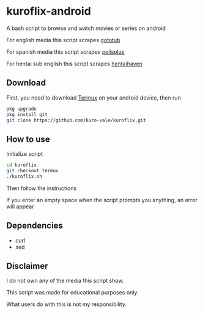 # kuroflix-android

A bash script to browse and watch movies or series on android

For english media this script scrapes [gototub](https://www.gototub.com/)

For spanish media this script scrapes [pelisplus](https://pelisplushd.net/)

For hentai sub english this script scrapes [hentaihaven](https://hentaihaven.com/)

## Download

First, you need to download [Termux](https://f-droid.org/packages/com.termux/) on your android device, then run

```bash
pkg upgrade
pkg install git
git clone https://github.com/kuro-vale/kuroflix.git
```

## How to use

Initialize script

```bash
cd kuroflix
git checkout termux
./kuroflix.sh
```

Then follow the instructions

If you enter an empty space when the script prompts you anything, an error will appear

## Dependencies

* curl
* sed

## Disclaimer

I do not own any of the media this script show.

This script was made for educational purposes only.

What users do with this is not my responsibility.

